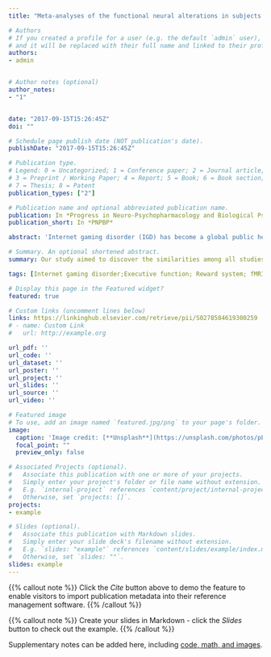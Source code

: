 ```yaml
---
title: "Meta-analyses of the functional neural alterations in subjects with Internet gaming disorder: Similarities and differences across different paradigms"

# Authors
# If you created a profile for a user (e.g. the default `admin` user), write the username (folder name) here 
# and it will be replaced with their full name and linked to their profile.
authors:
- admin


# Author notes (optional)
author_notes:
- "1"


date: "2017-09-15T15:26:45Z"
doi: ""

# Schedule page publish date (NOT publication's date).
publishDate: "2017-09-15T15:26:45Z"

# Publication type.
# Legend: 0 = Uncategorized; 1 = Conference paper; 2 = Journal article;
# 3 = Preprint / Working Paper; 4 = Report; 5 = Book; 6 = Book section;
# 7 = Thesis; 8 = Patent
publication_types: ["2"]

# Publication name and optional abbreviated publication name.
publication: In *Progress in Neuro-Psychopharmacology and Biological Psychiatry*
publication_short: In *PNPBP*

abstract: 'Internet gaming disorder (IGD) has become a global public health concern due to its increasing prevalence and potential negative consequences. Researchers have sought to identify which brain regions are associated with this disorder. However, inconsistent results have been reported among studies due to the heterogeneity of paradigms and subjects.The present research aimed to combine the results of individual studies to provide a more coherent and powerful explanation. By selecting 40 studies utilizing a qualified whole-brain analysis, we performed a comprehensive series of meta-analyses that employed seed-based d mapping. We divided the existing experimental paradigms into 3 categories: game-related cue-reactivity, executive control, and risk-reward-related decision-making tasks.We divided all studies into three subgroups according to their paradigms. In cue-reactivity tasks, patients with IGD exhibited significant hyperactivation in the bilateral precuneus and bilateral cingulate and significant hypoactivation in the insula, but there were no differences in the striatum. In executive control tasks, patients with IGD displayed significant hyperactivation in the right superior temporal gyrus, bilateral precuneus, bilateral cingulate, and insula and hypoactivation in the left inferior frontal gyrus. In risky decision-making paradigms, IGD patients exhibited significant hyperactivation in the left striatum, right inferior frontal gyrus, and insula and hypoactivation in the left superior frontal gyrus, left inferior frontal gyrus, and right precentral gyrus.'

# Summary. An optional shortened abstract.
summary: Our study aimed to discover the similarities among all studies and to explore the uniqueness of the different paradigms. This study further confirmed the critical role of reward circuitry and executive control circuitry in IGD but not under all conditions.

tags: [Internet gaming disorder;Executive function; Reward system; fMRI; Meta-analysis]

# Display this page in the Featured widget?
featured: true

# Custom links (uncomment lines below)
links: https://linkinghub.elsevier.com/retrieve/pii/S0278584619300259
# - name: Custom Link
#   url: http://example.org

url_pdf: ''
url_code: ''
url_dataset: ''
url_poster: ''
url_project: ''
url_slides: ''
url_source: ''
url_video: ''

# Featured image
# To use, add an image named `featured.jpg/png` to your page's folder. 
image:
  caption: 'Image credit: [**Unsplash**](https://unsplash.com/photos/pLCdAaMFLTE)'
  focal_point: ""
  preview_only: false

# Associated Projects (optional).
#   Associate this publication with one or more of your projects.
#   Simply enter your project's folder or file name without extension.
#   E.g. `internal-project` references `content/project/internal-project/index.md`.
#   Otherwise, set `projects: []`.
projects:
- example

# Slides (optional).
#   Associate this publication with Markdown slides.
#   Simply enter your slide deck's filename without extension.
#   E.g. `slides: "example"` references `content/slides/example/index.md`.
#   Otherwise, set `slides: ""`.
slides: example
---
```


{{% callout note %}}
Click the *Cite* button above to demo the feature to enable visitors to import publication metadata into their reference management software.
{{% /callout %}}

{{% callout note %}}
Create your slides in Markdown - click the *Slides* button to check out the example.
{{% /callout %}}

Supplementary notes can be added here, including [code, math, and images](https://wowchemy.com/docs/writing-markdown-latex/).
